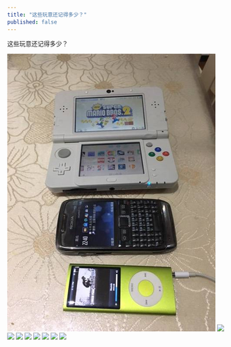 ```yaml
---
title: "这些玩意还记得多少？"
published: false
---
```

这些玩意还记得多少？

![](./1.jpg)
![](./2.jpg)
![](./3.jpg)
![](./4.jpg)
![](./5.jpg)
![](./6.jpg)
![](./7.jpg)
![](./8.jpg)
![](./9.jpg)
